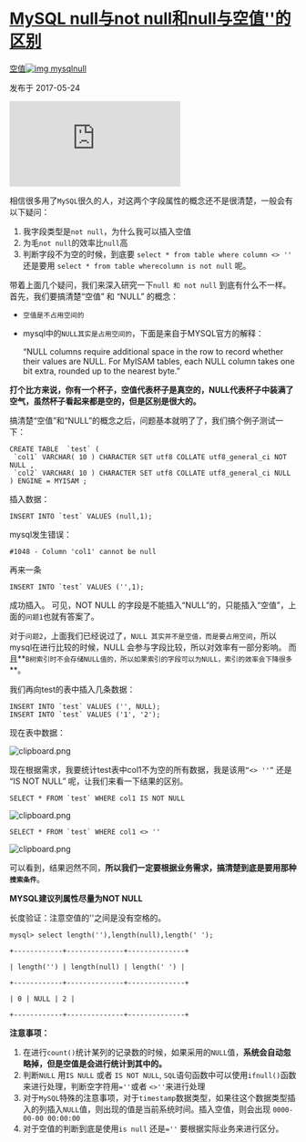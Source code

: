 # [MySQL null与not null和null与空值''的区别](https://segmentfault.com/a/1190000009540449)

[空值](https://segmentfault.com/t/空值)[![img](https://avatar-static.segmentfault.com/949/844/9498447-54cb56e325a72_small) mysql](https://segmentfault.com/t/mysql)[null](https://segmentfault.com/t/null)

发布于 2017-05-24

![img](https://sponsor.segmentfault.com/lg.php?bannerid=0&campaignid=0&zoneid=25&loc=https%3A%2F%2Fsegmentfault.com%2Fa%2F1190000009540449&referer=https%3A%2F%2Fblog.csdn.net%2Fwangzaza%2Farticle%2Fdetails%2F79484069&cb=d907bb1e94)

相信很多用了`MySQL`很久的人，对这两个字段属性的概念还不是很清楚，一般会有以下疑问：

1. 我字段类型是`not null`，为什么我可以插入空值
2. 为毛`not null`的效率比`null`高
3. 判断字段不为空的时候，到底要 `select * from table where column <> ''` 还是要用 `select * from table wherecolumn is not null` 呢。

带着上面几个疑问，我们来深入研究一下`null 和 not null` 到底有什么不一样。
首先，我们要搞清楚“空值” 和 “NULL” 的概念：

- `空值是不占用空间的`
- mysql中的`NULL其实是占用空间的`，下面是来自于MYSQL官方的解释：

  “NULL columns require additional space in the row to record whether their values are NULL. For MyISAM tables, each NULL column takes one bit extra, rounded up to the nearest byte.”

**打个比方来说，你有一个杯子，空值代表杯子是真空的，NULL代表杯子中装满了空气，虽然杯子看起来都是空的，但是区别是很大的。**

搞清楚“空值”和“NULL”的概念之后，问题基本就明了了，我们搞个例子测试一下：

```
CREATE TABLE  `test` (  
 `col1` VARCHAR( 10 ) CHARACTER SET utf8 COLLATE utf8_general_ci NOT NULL ,  
 `col2` VARCHAR( 10 ) CHARACTER SET utf8 COLLATE utf8_general_ci NULL  
) ENGINE = MYISAM ; 
```

插入数据：

```
INSERT INTO `test` VALUES (null,1);  
```

mysql发生错误：

```
#1048 - Column 'col1' cannot be null
```

再来一条

```
INSERT INTO `test` VALUES ('',1); 
```

成功插入。
可见，NOT NULL 的字段是不能插入“NULL”的，只能插入“空值”，上面的`问题1`也就有答案了。

对于`问题2`，上面我们已经说过了，`NULL 其实并不是空值，而是要占用空间`，所以mysql在进行比较的时候，NULL 会参与字段比较，所以对效率有一部分影响。
而且**`B树索引时不会存储NULL值的，所以如果索引的字段可以为NULL，索引的效率会下降很多`**。

我们再向test的表中插入几条数据：

```
INSERT INTO `test` VALUES ('', NULL);  
INSERT INTO `test` VALUES ('1', '2');  
```

现在表中数据：

![clipboard.png](https://segmentfault.com/img/bVOb3E?w=191&h=105)

现在根据需求，我要统计test表中col1不为空的所有数据，我是该用`“<> ''”` 还是 “IS NOT NULL” 呢，让我们来看一下结果的区别。

```
SELECT * FROM `test` WHERE col1 IS NOT NULL 
```

![clipboard.png](https://segmentfault.com/img/bVOb34?w=191&h=101)

```
SELECT * FROM `test` WHERE col1 <> ''
```

![clipboard.png](https://segmentfault.com/img/bVOb4b?w=183&h=55)

可以看到，结果迥然不同，**所以我们一定要根据业务需求，搞清楚到底是要用那种`搜索条件`**。

**MYSQL建议列属性尽量为NOT NULL**

长度验证：注意空值的''之间是没有空格的。

```
mysql> select length(''),length(null),length(' ');

+------------+--------------+--------------+

| length('') | length(null) | length(' ') |

+------------+--------------+--------------+

| 0 | NULL | 2 |

+------------+--------------+--------------+
```

**注意事项：**

1. 在进行`count()`统计某列的记录数的时候，如果采用的`NULL`值，**系统会自动忽略掉，但是空值是会进行统计到其中的。**
2. 判断`NULL` 用`IS NULL` 或者 `IS NOT NULL`, `SQL`语句函数中可以使用`ifnull()`函数来进行处理，判断空字符用`=''`或者 `<>''`来进行处理
3. 对于`MySQL`特殊的注意事项，对于`timestamp`数据类型，如果往这个数据类型插入的列插入`NULL`值，则出现的值是当前系统时间。插入空值，则会出现 `0000-00-00 00:00:00`
4. 对于空值的判断到底是使用`is null` 还是`=''` 要根据实际业务来进行区分。